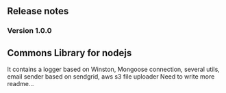 ## Release notes
### Version 1.0.0

## Commons Library for nodejs
It contains a logger based on Winston, Mongoose connection, several utils, email sender based on sendgrid, aws s3 file uploader
Need to write more readme...
